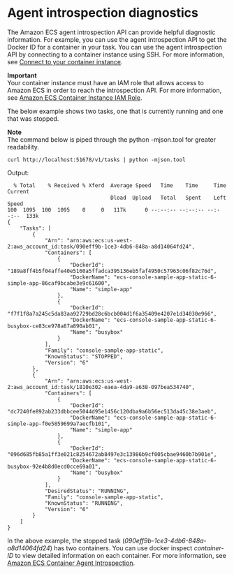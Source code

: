 # Agent introspection diagnostics<a name="introspection-diag"></a>

The Amazon ECS agent introspection API can provide helpful diagnostic information\. For example, you can use the agent introspection API to get the Docker ID for a container in your task\. You can use the agent introspection API by connecting to a container instance using SSH\. For more information, see [Connect to your container instance](instance-connect.md)\.

**Important**  
Your container instance must have an IAM role that allows access to Amazon ECS in order to reach the introspection API\. For more information, see [Amazon ECS Container Instance IAM Role](instance_IAM_role.md)\.

The below example shows two tasks, one that is currently running and one that was stopped\.

**Note**  
The command below is piped through the python \-mjson\.tool for greater readability\.

```
curl http://localhost:51678/v1/tasks | python -mjson.tool
```

Output:

```
  % Total    % Received % Xferd  Average Speed   Time    Time     Time  Current
                                 Dload  Upload   Total   Spent    Left  Speed
100  1095  100  1095    0     0   117k      0 --:--:-- --:--:-- --:--:--  133k
{
    "Tasks": [
        {
            "Arn": "arn:aws:ecs:us-west-2:aws_account_id:task/090eff9b-1ce3-4db6-848a-a8d14064fd24",
            "Containers": [
                {
                    "DockerId": "189a8ff4b5f04affe40e5160a5ffadca395136eb5faf4950c57963c06f82c76d",
                    "DockerName": "ecs-console-sample-app-static-6-simple-app-86caf9bcabe3e9c61600",
                    "Name": "simple-app"
                },
                {
                    "DockerId": "f7f1f8a7a245c5da83aa92729bd28c6bcb004d1f6a35409e4207e1d34030e966",
                    "DockerName": "ecs-console-sample-app-static-6-busybox-ce83ce978a87a890ab01",
                    "Name": "busybox"
                }
            ],
            "Family": "console-sample-app-static",
            "KnownStatus": "STOPPED",
            "Version": "6"
        },
        {
            "Arn": "arn:aws:ecs:us-west-2:aws_account_id:task/1810e302-eaea-4da9-a638-097bea534740",
            "Containers": [
                {
                    "DockerId": "dc7240fe892ab233dbbcee5044d95e1456c120dba9a6b56ec513da45c38e3aeb",
                    "DockerName": "ecs-console-sample-app-static-6-simple-app-f0e5859699a7aecfb101",
                    "Name": "simple-app"
                },
                {
                    "DockerId": "096d685fb85a1ff3e021c8254672ab8497e3c13986b9cf005cbae9460b7b901e",
                    "DockerName": "ecs-console-sample-app-static-6-busybox-92e4b8d0ecd0cce69a01",
                    "Name": "busybox"
                }
            ],
            "DesiredStatus": "RUNNING",
            "Family": "console-sample-app-static",
            "KnownStatus": "RUNNING",
            "Version": "6"
        }
    ]
}
```

In the above example, the stopped task \(*090eff9b\-1ce3\-4db6\-848a\-a8d14064fd24*\) has two containers\. You can use docker inspect *container\-ID* to view detailed information on each container\. For more information, see [Amazon ECS Container Agent Introspection](ecs-agent-introspection.md)\.